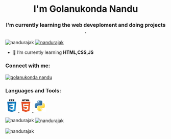 <h1 align="center">I'm Golanukonda Nandu</h1>
<h3 align="center">I'm currently learning the web deveploment and doing projects .</h3>

<p align="left"> <img src="https://komarev.com/ghpvc/?username=nandurajak&label=Profile%20views&color=0e75b6&style=flat" alt="nandurajak" /> </

<p align="left"> <a href="https://github.com/ryo-ma/github-profile-trophy"><img src="https://github-profile-trophy.vercel.app/?username=nandurajak" alt="nandurajak" /></a> </p>

- 🌱 I’m currently learning **HTML,CSS,JS**

<h3 align="left">Connect with me:</h3>
<p align="left">
<a href="https://www.linkedin.com/in/golanukonda-nandu-0066162a5/" target="blank"><img align="center" src="https://raw.githubusercontent.com/rahuldkjain/github-profile-readme-generator/master/src/images/icons/Social/linked-in-alt.svg" alt="golanukonda nandu" height="30" width="40" /></a>
</p>

<h3 align="left">Languages and Tools:</h3>
<p align="left"> <a href="https://www.w3schools.com/css/" target="_blank" rel="noreferrer"> <img src="https://raw.githubusercontent.com/devicons/devicon/master/icons/css3/css3-original-wordmark.svg" alt="css3" width="40" height="40"/> </a> <a href="https://www.w3.org/html/" target="_blank" rel="noreferrer"> <img src="https://raw.githubusercontent.com/devicons/devicon/master/icons/html5/html5-original-wordmark.svg" alt="html5" width="40" height="40"/> </a> <a href="https://www.python.org" target="_blank" rel="noreferrer"> <img src="https://raw.githubusercontent.com/devicons/devicon/master/icons/python/python-original.svg" alt="python" width="40" height="40"/> </a> </p>

<p><img align="left" src="https://github-readme-stats.vercel.app/api/top-langs?username=nandurajak&show_icons=true&locale=en&layout=compact" alt="nandurajak" /></p>

<p>&nbsp;<img align="center" src="https://github-readme-stats.vercel.app/api?username=nandurajak&show_icons=true&locale=en" alt="nandurajak" /></p>

<p><img align="center" src="https://github-readme-streak-stats.herokuapp.com/?user=nandurajak&" alt="nandurajak" /></p>

